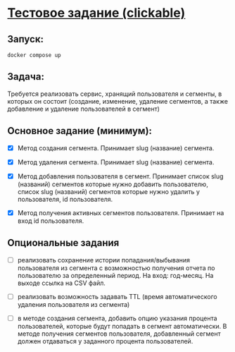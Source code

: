 # [Тестовое задание (clickable)](https://github.com/avito-tech/backend-trainee-assignment-2023)

## Запуск:

```
docker compose up
```

## Задача:

Требуется реализовать сервис, хранящий пользователя и сегменты, в которых он состоит (создание, изменение, удаление сегментов, а также добавление и удаление пользователей в сегмент)


## Основное задание (минимум):

- [x] Метод создания сегмента. Принимает slug (название) сегмента. 
- [x] Метод удаления сегмента. Принимает slug (название) сегмента. 
- [x] Метод добавления пользователя в сегмент. Принимает список slug (названий) сегментов которые нужно добавить пользователю, список slug (названий) сегментов которые нужно удалить у пользователя, id пользователя.
- [x] Метод получения активных сегментов пользователя. Принимает на вход id пользователя.


## Опциональные задания

- [ ] реализовать сохранение истории попадания/выбывания пользователя из сегмента с возможностью получения отчета по пользователю за определенный период. На вход: год-месяц. На выходе ссылка на CSV файл.

- [ ] реализовать возможность задавать TTL (время автоматического удаления пользователя из сегмента)

- [ ] в методе создания сегмента, добавить опцию указания процента пользователей, которые будут попадать в сегмент автоматически. В методе получения сегментов пользователя, добавленный сегмент должен отдаваться у заданного процента пользователей.
